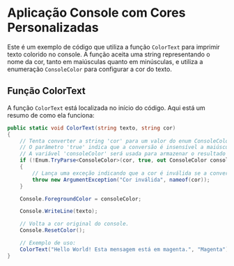 # Aplicação Console com Cores Personalizadas

Este é um exemplo de código que utiliza a função `ColorText` para imprimir texto colorido no console. A função aceita uma string representando o nome da cor, tanto em maiúsculas quanto em minúsculas, e utiliza a enumeração `ConsoleColor` para configurar a cor do texto.

## Função ColorText

A função `ColorText` está localizada no início do código. Aqui está um resumo de como ela funciona:

```csharp
public static void ColorText(string texto, string cor)
{
    // Tenta converter a string 'cor' para um valor do enum ConsoleColor.
    // O parâmetro 'true' indica que a conversão é insensível a maiúsculas/minúsculas.
    // A variável 'consoleColor' será usada para armazenar o resultado da conversão com o 'out' definindo a saída do resultado.
    if (!Enum.TryParse<ConsoleColor>(cor, true, out ConsoleColor consoleColor))
    {
        // Lança uma exceção indicando que a cor é inválida se a conversão falhar.
        throw new ArgumentException("Cor inválida", nameof(cor));
    }

    Console.ForegroundColor = consoleColor;

    Console.WriteLine(texto);

    // Volta a cor original do console.
    Console.ResetColor();

    // Exemplo de uso:
    ColorText("Hello World! Esta mensagem está em magenta.", "Magenta");
}
```
